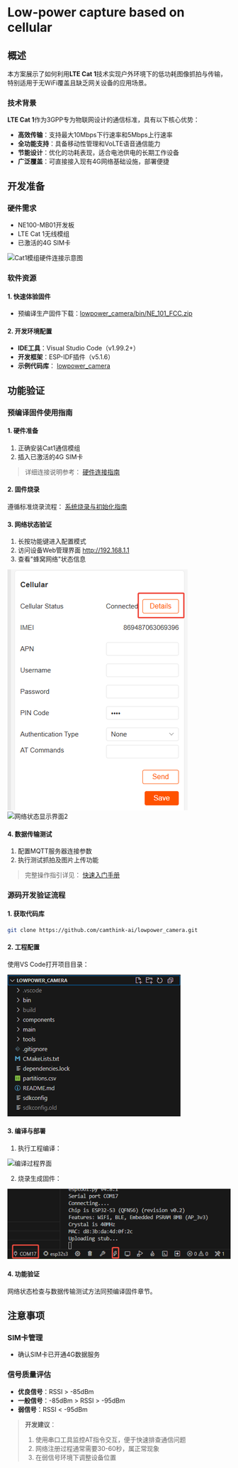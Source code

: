 # Low-power capture based on cellular

## 概述

本方案展示了如何利用**LTE Cat 1**技术实现户外环境下的低功耗图像抓拍与传输，特别适用于无WiFi覆盖且缺乏网关设备的应用场景。

### 技术背景

**LTE Cat 1**作为3GPP专为物联网设计的通信标准，具有以下核心优势：

- **高效传输**：支持最大10Mbps下行速率和5Mbps上行速率
- **全功能支持**：具备移动性管理和VoLTE语音通信能力
- **节能设计**：优化的功耗表现，适合电池供电的长期工作设备
- **广泛覆盖**：可直接接入现有4G网络基础设施，部署便捷

## 开发准备

### 硬件需求

- NE100-MB01开发板
- LTE Cat 1无线模组
- 已激活的4G SIM卡

![Cat1模组硬件连接示意图](/img/Overview/NE101/cat1PCBA.png)

### 软件资源

#### 1. 快速体验固件

- 预编译生产固件下载：[lowpower_camera/bin/NE_101_FCC.zip](https://github.com/camthink-ai/lowpower_camera/tree/main/bin)

#### 2. 开发环境配置

- **IDE工具**：Visual Studio Code（v1.99.2+）
- **开发框架**：ESP-IDF插件（v5.1.6）
- **示例代码库**：
  [lowpower_camera](https://github.com/camthink-ai/lowpower_camera.git)

## 功能验证

### 预编译固件使用指南

#### 1. 硬件准备

1. 正确安装Cat1通信模组
2. 插入已激活的4G SIM卡

> 详细连接说明参考：
> [硬件连接指南](../1-hardware-guide/1-hardware-connection.md)

#### 2. 固件烧录

遵循标准烧录流程：
[系统烧录与初始化指南](../2-software-guide/1-system-flashing-and-initialization.md)

#### 3. 网络状态验证

1. 长按功能键进入配置模式
2. 访问设备Web管理界面 http://192.168.1.1
3. 查看"蜂窝网络"状态信息

![网络状态显示界面1](/img/NE101_example_cat1_1.png)
![网络状态显示界面2](/img/NE101_example_cat1_2.png)

#### 4. 数据传输测试

1. 配置MQTT服务器连接参数
2. 执行测试抓拍及图片上传功能

> 完整操作指引详见：
> [快速入门手册](../../1-quick-start.md)

### 源码开发验证流程

#### 1. 获取代码库

```bash
git clone https://github.com/camthink-ai/lowpower_camera.git
```

#### 2. 工程配置

使用VS Code打开项目目录：

![工程目录结构示意图](/img/NE101_code_dir.png)

#### 3. 编译与部署

1. 执行工程编译：

![编译过程界面](/img/NE101_idf_build.png)

2. 烧录生成固件：

![固件烧录界面](/img/NE101_idf_flash.png)

#### 4. 功能验证

网络状态检查与数据传输测试方法同预编译固件章节。

## 注意事项

### SIM卡管理

- 确认SIM卡已开通4G数据服务

### 信号质量评估

- **优良信号**：RSSI > -85dBm
- **一般信号**：-85dBm > RSSI > -95dBm  
- **弱信号**：RSSI < -95dBm

> **开发建议**：
> 
> 1. 使用串口工具监控AT指令交互，便于快速排查通信问题
> 2. 网络注册过程通常需要30-60秒，属正常现象
> 3. 在弱信号环境下调整设备位置